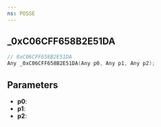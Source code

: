 ```yaml
---
ns: POSSE
---
```

## _0xC06CFF658B2E51DA

```c
// 0xC06CFF658B2E51DA
Any _0xC06CFF658B2E51DA(Any p0, Any p1, Any p2);
```

## Parameters
* **p0**:
* **p1**:
* **p2**:
